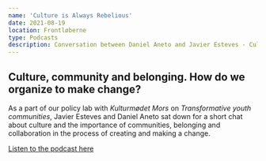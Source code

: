 ```yaml
---
name: 'Culture is Always Rebelious'
date: 2021-08-19
location: Frontløberne
type: Podcasts
description: Conversation between Daniel Aneto and Javier Esteves - Culture, community and belonging
---
```


## Culture, community and belonging. How do we organize to make change?

As a part of our policy lab with _Kulturmødet Mors_ on _Transformative youth communities_, Javier Esteves and Daniel Aneto sat down for a short chat about culture and the importance of communities, belonging and collaboration in the process of creating and making a change.

[Listen to the podcast here](https://soundcloud.com/ccube_aarhus/daniel-episode)
